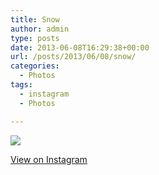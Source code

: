 ```yaml
---
title: Snow
author: admin
type: posts
date: 2013-06-08T16:29:38+00:00
url: /posts/2013/06/08/snow/
categories:
  - Photos
tags:
  - instagram
  - Photos

---
```

<img src="http://lobban.org/wordpress//HLIC/d414de76c66cbaa846af7f37f43d531d.jpg" class="instagram-image" />

<p class="view-instagram">
  <a href="http://instagram.com/p/aTcEtKqlnD/">View on Instagram</a>
</p>